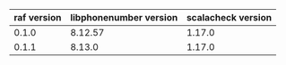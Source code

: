 | raf version | libphonenumber version | scalacheck version |
|-------------|------------------------|--------------------|
| 0.1.0       | 8.12.57                | 1.17.0             |
| 0.1.1       | 8.13.0                 | 1.17.0             |